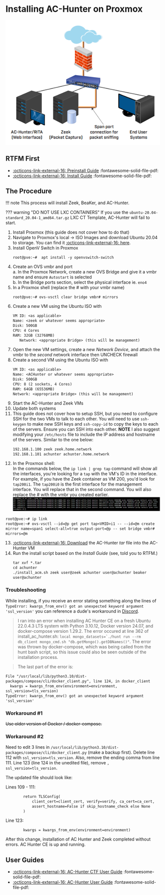 # Installing AC-Hunter on Proxmox

![image](../static/images/achunter/ac-hunter.png)

## RTFM First

- [:octicons-link-external-16: Preinstall Guide](https://www.activecountermeasures.com/wp-content/uploads/2023/02/AC-Hunter-Pre-Install-Guide-v6_3_0-CE.pdf) :fontawesome-solid-file-pdf:
- [:octicons-link-external-16: Install Guide](https://www.activecountermeasures.com/wp-content/uploads/2023/06/AC-Hunter-Install-Guide-v6_3_0-CE_v2.pdf) :fontawesome-solid-file-pdf:

## The Procedure

!!! note
    This process will install Zeek, BeaKer, and AC-Hunter.

??? warning "DO NOT USE LXC CONTAINERS"
    If you use the `ubuntu-20.04-standard_20.04-1_amd64.tar.gz` LXC CT Template, AC-Hunter will fail to start.

1. Install Proxmox (this guide does not cover how to do that)
2. Navigate to Proxmox's local -> ISO Images and download Ubuntu 20.04 to storage. You can find it [:octicons-link-external-16: here](https://releases.ubuntu.com/20.04/).
3. Install OpenV Switch in Proxmox
   ```
   root@pve:~#  apt install -y openvswitch-switch
   ```
4. Create an OVS vmbr and port  
   a. In the Proxmox Network, create a new OVS Bridge and give it a vmbr name and ensure `Autostart` is selected  
   b. In the Bridge ports section, select the physical interface ie. `eno4`
5. In a Proxmox shell (replace the # with your vmbr name)
   ```
   root@pve:~# ovs-vsctl clear bridge vmbr# mirrors
   ```
6. Create a new VM using the Ubuntu ISO with
   ```
   VM ID: <as applicable>
   Name: <zeek or whatever seems appropriate>
   Disk: 500GB
   CPU: 4 Cores
   RAM: 32GB (32768MB)
      Network: <appropriate Bridge> (this will be management)
   ```
7. Open the new VM settings, create a new *Network Device*, and attach the vmbr to the *second* network interface then UNCHECK firewall
8. Create a second VM using the Ubuntu ISO with
   ```
   VM ID: <as applicable>
   Name: <ACHunter or whatever seems appropriate>
   Disk: 500GB
   CPU: 8 (2 sockets, 4 Cores)
   RAM: 64GB (65536MB)
   Network: <appropriate Bridge> (this will be management)
   ```
9. Start the AC-Hunter and Zeek VMs
10. Update both systems
11. This guide does not cover how to setup SSH, but you need to configure SSH for the two VMs to talk to each other. You will need to use `ssh-keygen` to make new SSH keys and `ssh-copy-id` to copy the keys to each of the servers. Ensure you can SSH into each other. **NOTE** I also suggest modifying your `/etc/hosts` file to include the IP address and hostname of the servers. Similar to the one below:
    ```
    192.168.1.100 zeek zeek.home.network
    192.168.1.101 achunter achunter.home.network
    ```
12. In the Proxmox shell:  
   In the commands below, the `ip link | grep tap` command will show all the interfaces, you're looking for a `tap` with the VM's ID in the interface. For example, if you have the Zeek container as VM 200, you'd look for `tap200i1`. The `tap200i0` is the first interface for the management interface. You will replace that in the second command. You will also replace the # with the vmbr you created earlier. ![image](../static/images/proxmox/ip-link-grep.png)
   ```
   root@pve:~# ip link
   root@pve:~# ovs-vsctl --id=@p get port tap<VMID>i1 -- --id=@m create mirror name=span1 select-all=true output-port=@p -- set bridge vmbr# mirrors=@m
   ```
13. [:octicons-link-external-16: Download](https://www.activecountermeasures.com/ac-hunter-community-edition/linux-download/) the AC-Hunter *tar* file into the AC-Hunter VM
14. Run the install script based on the *Install Guide* (see, told you to RTFM.)
    ```
    tar xvf *.tar
    cd achunter
    ./install_acm.sh zeek user@zeek achunter user@achunter beaker user@achunter
    ```

### Troubleshooting

While installing, if you receive an error stating something along the lines of `TypeError: kwargs_from_env() got an unexpected keyword argument 'ssl_version'` you can reference a dude's workaround in [Discord](https://discord.com/channels/690293821866508430/1078339857937604638/1187083966239477900
).

> I ran into an error when installing AC Hunter CE on a fresh Ubuntu 22.0.4.3 LTS system with Python 3.10.12, Docker version 24.07, and docker-compose version 1.29.2. The error occured at line 362 of install_ac_hunter.sh: ```local mongo_datasets=`./hunt run --rm db_client mongo_cmd.sh "db.getMongo().getDBNames()"```. The error was thrown by docker-compose, which was being called from the hunt bash script, so this issue could also be seen outside of the installation process. 

> The last part of the error is:
  ```
  File "/usr/local/lib/python3.10/dist-packages/compose/cli/docker_client.py", line 124, in docker_client
    kwargs = kwargs_from_env(environment=environment, ssl_version=tls_version)
TypeError: kwargs_from_env() got an unexpected keyword argument 'ssl_version'
   ```

### Workaround #1

~~Use older version of Docker / docker-compose.~~

### Workaround #2

Need to edit 3 lines in `/usr/local/lib/python3.10/dist-packages/compose/cli/docker_client.py` (make a backup first).  Delete line 112 with `ssl_version=tls_version`. Also, remove the ending comma from line 111. Line 123 (line 124 in the unedited file), remove `, ssl_version=tls_version`. 

The updated file should look like:

Lines 109 - 111:
```
        return TLSConfig(
            client_cert=client_cert, verify=verify, ca_cert=ca_cert,
            assert_hostname=False if skip_hostname_check else None
        )
```

        
Line 123:
```
        kwargs = kwargs_from_env(environment=environment)
```

After this change, installation of AC Hunter and Zeek completed without errors. AC Hunter CE is up and running.

## User Guides

- [:octicons-link-external-16: AC-Hunter CTF User Guide](https://www.activecountermeasures.com/wp-content/uploads/2022/02/AC-Hunter-CTF-User-Guide_2022.pdf) :fontawesome-solid-file-pdf:
- [:octicons-link-external-16: AC-Hunter User Guide](https://www.activecountermeasures.com/wp-content/uploads/2023/02/AC-Hunter-User-Guide-v6_3_0-CE.pdf) :fontawesome-solid-file-pdf:
